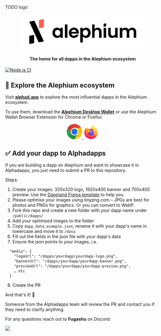 TODO logo
<div align="center">
    <img src="./src/assets/logo-alephium-dark.png" alt="Alephium logo"width=400 alt="alephium-logo" />
    <h4>The home for all dapps in the Alephium ecosystem</h4>

</div>

[![Node.js CI](https://github.com/fugashu/alphadapps/actions/workflows/deploy.yml/badge.svg)](https://github.com/fugashu/alphadapps/actions/workflows/deploy.yml)

## 🧭 Explore the Alephium ecosystem

Visit <a href="https://alphad.app"><b>alphad.app</b></a> to explore the most influential dapps in the Alephium ecosystem.

To use them, download the <a href="https://github.com/alephium/desktop-wallet"><b>Alpehium Desktop Wallet</b></a> or use the Alephium Wallet Browser Extension for Chrome or Firefox:

<div align="center">
    <a href="https://chromewebstore.google.com/detail/alephium-extension-wallet/gdokollfhmnbfckbobkdbakhilldkhcj?pli=1">
        <img src="./src/assets/google-chrome-icon.svg" width=50/>
    </a>
    <a href="https://addons.mozilla.org/de/firefox/addon/alephiumextensionwallet/">
        <img src="./src/assets/firefox-browser-icon.svg" width=50/>
    </a>
 
</div>

## ✅ Add your dapp to Alphadapps

If you are building a dapp on Alephium and want to showcase it in Alphadapps, you just need to submit a PR to this repository.

Steps:

1. Create your images: 320x320 logo, 1920x400 banner and 700x400 preview. Use the <a href="https://www.figma.com/community/file/1163928128813560560">Dappland Figma template</a> to help you.
2. Please optimise your images using tinypng.com – JPGs are best for photos and PNGs for graphics. Or you can convert to WebP.
3. Fork this repo and create a new folder with your dapp name under `/public/dapps/`
4. Add your optimised images to the folder
5. Copy `dapp_data_example.json`, rename it with your dapp's name in lowercase and move it to `/data`
6. Fill out the fields in the json file with your dapp's data
7. Ensure the json points to your images, i.e.

```
  "media": {
    "logoUrl": "/dapps/yourdapp/yourdapp-logo.png",
    "bannerUrl": "/dapps/yourdapp/yourdapp-banner.png",
    "previewUrl": "/dapps/yourdapp/yourdapp-preview.png",
    … etc
  }
```

8. Create the PR

And that's it! 🚀

Someone from the Alphadapps team will review the PR and contact you if they need to clarify anything.

For any questions reach out to **Fugashu** on Discord:

<a href="https://discordapp.com/users/Fugashu">
  <img src="https://img.shields.io/badge/Discord-6666FF?style=for-the-badge&logo=discord&logoColor=white">
</a>

<!-- 

TODO 
## 📣 Share your dapp rating with the world

Embed the Dappland rating widget

<img src="https://dv3jj1unlp2jl.cloudfront.net/dappland/widget-rating.svg" alt="Dappland rating widget" />

#### Using the widget

```
<a href="https://www.alphad.app/your_dapp_name" style="display:inline-block;position:relative">
  <div style="position:absolute;top:0;right:0;bottom:0;left:0;"></div>
  <iframe src="https://www.alphad.app/widgets/rating?dappname=your_dapp_name" width="260" height="176" frameBorder="0" title="Dappland Widget"></iframe>
</a>
```

1. Copy and paste the snippet above
2. In `<a href="…">` change `your_dapp_name` to exactly the same as the name of your dapp as shown in your Dappland url.
3. Also change `your_dapp_name` in the `<iframe src="…">`
4. (Optional) you can also set the theme to `theme=light` or `theme=dark` 😎 (default uses the device settings).  
   Just add the `theme` param to the url after your dappname.
5. That's it!

#### Widget example

briq on Dappland is `https://www.alphad.app/briq`, so would be

```
<a href="https://www.alphad.app/briq" style="display:inline-block;position:relative">
  <div style="position:absolute;top:0;right:0;bottom:0;left:0;"></div>
  <iframe src="https://www.alphad.app/widgets/rating?dappname=briq" width="260" height="176" frameBorder="0" title="Dappland Widget"></iframe>
</a>
```
 -->
